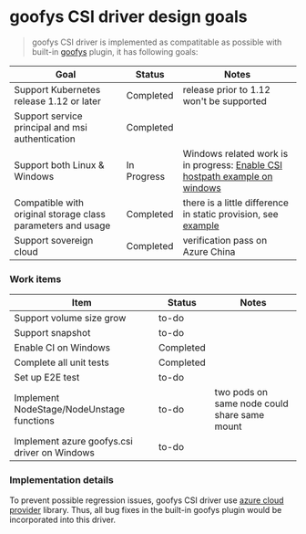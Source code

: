 # goofys CSI driver design goals
 > goofys CSI driver is implemented as compatitable as possible with built-in [goofys](https://kubernetes.io/docs/concepts/storage/volumes/#goofys) plugin, it has following goals:

Goal | Status | Notes
--- | --- | --- |
Support Kubernetes release 1.12 or later | Completed | release prior to 1.12 won't be supported |
Support service principal and msi authentication | Completed |  |
Support both Linux & Windows | In Progress | Windows related work is in progress: [Enable CSI hostpath example on windows](https://github.com/kubernetes-csi/drivers/issues/79) |
Compatible with original storage class parameters and usage| Completed | there is a little difference in static provision, see [example](../deploy/example/pv-goofys-csi.yaml) |
Support sovereign cloud| Completed | verification pass on Azure China |

### Work items
Item | Status | Notes
--- | --- | --- |
Support volume size grow | to-do |  |
Support snapshot | to-do |  |
Enable CI on Windows | Completed |  |
Complete all unit tests | Completed |  |
Set up E2E test | to-do |  |
Implement NodeStage/NodeUnstage functions | to-do | two pods on same node could share same mount |
Implement azure goofys.csi driver on Windows | to-do |  |

### Implementation details
To prevent possible regression issues, goofys CSI driver use [azure cloud provider](https://github.com/kubernetes/kubernetes/tree/v1.13.0/pkg/cloudprovider/providers/azure) library. Thus, all bug fixes in the built-in goofys plugin would be incorporated into this driver.
